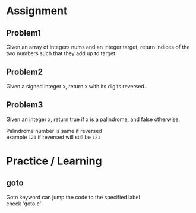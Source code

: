 # Assignment

## Problem1

Given an array of integers nums and an integer target, return indices of the two numbers such that they add up to target.

## Problem2 

Given a signed integer x, return x with its digits reversed.

## Problem3

Given an integer x, return true if x is a palindrome, and false otherwise.

Palindrome number is same if reversed\
example `121` if reversed will still be `121`

# Practice / Learning

## goto

Goto keyword can jump the code to the specified label\
check 'goto.c'